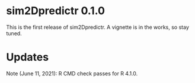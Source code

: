 
<!-- NEWS.md is generated from NEWS.Rmd. Please edit that file -->

# sim2Dpredictr 0.1.0

This is the first release of sim2Dpredictr. A vignette is in the works,
so stay tuned.

# Updates

Note (June 11, 2021): R CMD check passes for R 4.1.0.
